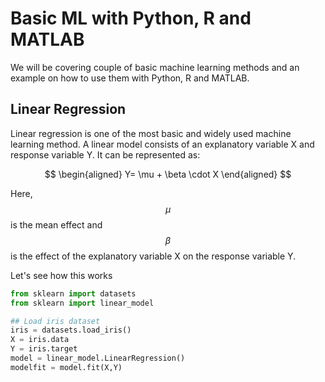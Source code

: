 # Basic ML with Python, R and MATLAB

We will be covering couple of basic machine learning methods and an example on how to use them with Python, R and MATLAB.
##  Linear Regression

Linear regression is one of the most basic and widely used machine learning method. A linear model consists of an explanatory variable X and response variable Y. It can be represented as:

$$
\begin{aligned}
Y= \mu + \beta \cdot X
\end{aligned}
$$

Here, $$\mu$$ is the mean effect and $$\beta$$ is the effect of the explanatory variable X on the response variable Y.

Let's see how this works 

```python
from sklearn import datasets
from sklearn import linear_model

## Load iris dataset
iris = datasets.load_iris()
X = iris.data
Y = iris.target
model = linear_model.LinearRegression()
modelfit = model.fit(X,Y)

```